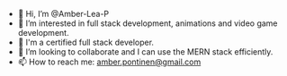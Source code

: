 - 👋 Hi, I’m @Amber-Lea-P
- 👀 I’m interested in full stack development, animations and video game development. 
- 🌱 I'm a certified full stack developer.
- 💞️ I’m looking to collaborate and I can use the MERN stack efficiently.
- 📫 How to reach me: amber.pontinen@gmail.com



